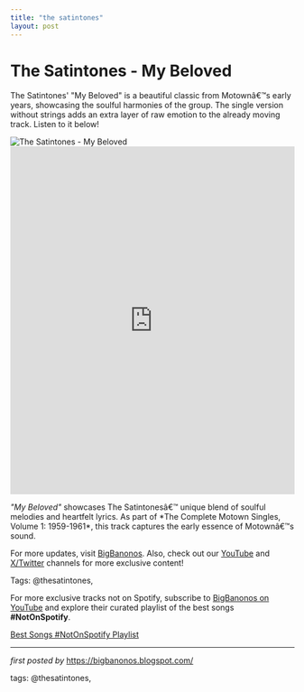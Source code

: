 ```yaml
---
title: "the satintones"
layout: post
---
```

<!-- Title of the Post -->
<h1 >The Satintones - My Beloved</h1> <!-- Introductory Text -->
<p >The Satintones' "My Beloved" is a beautiful classic from Motownâ€™s early years, showcasing the soulful harmonies of the group. The single version without strings adds an extra layer of raw emotion to the already moving track. Listen to it below!</p> <!-- Featured Image -->
<div > <img src="https://m.media-amazon.com/images/I/71KN48pk-sL._UF1000,1000_QL80_.jpg" alt="The Satintones - My Beloved" />
</div> <!-- YouTube Video Embed -->
<div > <iframe width="100%" height="617" src="https://www.youtube.com/embed/6nbHuFmFruU" title="My Beloved" frameborder="0" allow="accelerometer; autoplay; clipboard-write; encrypted-media; gyroscope; picture-in-picture; web-share" referrerpolicy="strict-origin-when-cross-origin" allowfullscreen></iframe>
</div> <!-- Song Information -->
<div > <p><em>"My Beloved"</em> showcases The Satintonesâ€™ unique blend of soulful melodies and heartfelt lyrics. As part of *The Complete Motown Singles, Volume 1: 1959-1961*, this track captures the early essence of Motownâ€™s sound.</p>
</div> <!-- Footer Links -->
<div > <p>For more updates, visit <a href="https://bigbanonos.blogspot.com/" target="_blank">BigBanonos</a>. Also, check out our <a href="https://www.youtube.com/@BigBanonos" target="_blank">YouTube</a> and <a href="https://x.com/bigbanonos" target="_blank">X/Twitter</a> channels for more exclusive content!</p>
</div> <!-- Tags -->
<p >Tags: @thesatintones,</p>


<!--Subscribe and Playlist Links-->
<div>
    <p>For more exclusive tracks not on Spotify, subscribe to <a href="https://www.youtube.com/@BigBanonos" target="_blank">BigBanonos on YouTube</a> and explore their curated playlist of the best songs <strong>#NotOnSpotify</strong>.</p>
    <p><a href="https://www.youtube.com/playlist?list=PLtuNtuTatqI0kFahUCbtbfenC_ET5O_tr" target="_blank">Best Songs #NotOnSpotify Playlist<br /></a></p></div>

<hr />

<p><em>first posted by</em> <a href="https://bigbanonos.blogspot.com/" rel="noopener" target="_new">https://bigbanonos.blogspot.com/</a></p>

<p>tags: @thesatintones,</p>
